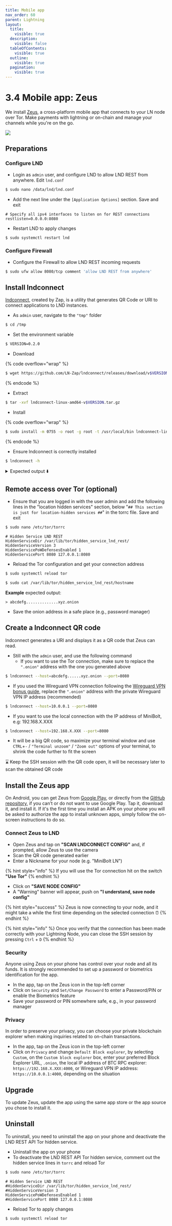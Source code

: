 ```yaml
---
title: Mobile app
nav_order: 60
parent: Lightning
layout:
  title:
    visible: true
  description:
    visible: false
  tableOfContents:
    visible: true
  outline:
    visible: true
  pagination:
    visible: true
---
```


# 3.4 Mobile app: Zeus

We install [Zeus](https://zeusln.app/), a cross-platform mobile app that connects to your LN node over Tor. Make payments with lightning or on-chain and manage your channels while you're on the go.

![](../images/zeus.png)

## Preparations

### **Configure LND**

* Login as `admin` user, and configure LND to allow LND REST from anywhere. Edit `lnd.conf`

```sh
$ sudo nano /data/lnd/lnd.conf
```

* Add the next line under the `[Application Options]` section. Save and exit

```
# Specify all ipv4 interfaces to listen on for REST connections
restlisten=0.0.0.0:8080
```

* Restart LND to apply changes

```sh
$ sudo systemctl restart lnd
```

### **Configure Firewall**

* Configure the Firewall to allow LND REST incoming requests

```sh
$ sudo ufw allow 8080/tcp comment 'allow LND REST from anywhere'
```

## **Install lndconnect**

[lndconnect](https://github.com/LN-Zap/lndconnect), created by Zap, is a utility that generates QR Code or URI to connect applications to LND instances.

* &#x20;As `admin` user, navigate to the `"tmp"` folder

```sh
$ cd /tmp
```

* Set the environment variable

```sh
$ VERSION=0.2.0
```

* Download

{% code overflow="wrap" %}
```sh
$ wget https://github.com/LN-Zap/lndconnect/releases/download/v$VERSION/lndconnect-linux-amd64-v$VERSION.tar.gz
```
{% endcode %}

* Extract

```sh
$ tar -xvf lndconnect-linux-amd64-v$VERSION.tar.gz
```

* Install

{% code overflow="wrap" %}
```bash
$ sudo install -m 0755 -o root -g root -t /usr/local/bin lndconnect-linux-amd64-v$VERSION/lndconnect
```
{% endcode %}

* Ensure lndconnect is correctly installed

```sh
$ lndconnect -h
```

<details>

<summary>Expected output ⬇️</summary>

```
Usage:
  lndconnect [OPTIONS]

Application Options:
      --lnddir=               The base directory that contains lnd's data, logs, configuration file, etc. (default: /home/admin/.lnd)
      --configfile=           Path to configuration file (default: /home/admin/.lnd/lnd.conf)
  -b, --datadir=              The directory to find lnd's data within (default: /home/admin/.lnd/data)
      --tlscertpath=          Path to read the TLS certificate from (default: /home/admin/.lnd/tls.cert)
      --adminmacaroonpath=    Path to read the admin macaroon from
      --readonlymacaroonpath= Path to read the read-only macaroon from
      --invoicemacaroonpath=  Path to read the invoice-only macaroon from
[...]
```

</details>

## Remote access over Tor (optional)

* Ensure that you are logged in with the user admin and add the following lines in the "location hidden services" section, below "`## This section is just for location-hidden services ##`" in the torrc file. Save and exit

```sh
$ sudo nano /etc/tor/torrc
```

```
# Hidden Service LND REST
HiddenServiceDir /var/lib/tor/hidden_service_lnd_rest/
HiddenServiceVersion 3
HiddenServicePoWDefensesEnabled 1
HiddenServicePort 8080 127.0.0.1:8080
```

* Reload the Tor configuration and get your connection address

```sh
$ sudo systemctl reload tor
```

```sh
$ sudo cat /var/lib/tor/hidden_service_lnd_rest/hostname
```

**Example** expected output:

```
> abcdefg..............xyz.onion
```

* Save the onion address in a safe place (e.g., password manager)

## **Create a lndconnect QR code**

lndconnect generates a URI and displays it as a QR code that Zeus can read.

* Still with the `admin` user, and use the following command
  * If you want to use the Tor connection, make sure to replace the `".onion"` address with the one you generated above

```sh
$ lndconnect --host=abcdefg......xyz.onion --port=8080
```

* If you used the Wireguard VPN connection following the [Wireguard VPN bonus guide](../bonus/system/wireguard-vpn.md), replace the `".onion"` address with the private Wireguard VPN IP address (recommended)

```sh
$ lndconnect --host=10.0.0.1 --port=8080
```

* If you want to use the local connection with the IP address of MiniBolt, e.g: 192.168.X.XXX

```sh
$ lndconnect --host=192.168.X.XXX --port=8080
```

* It will be a big QR code, so maximize your terminal window and use `CTRL`+`-` / `"Terminal unzoom"` / `"Zoom out"` options of your terminal, to shrink the code further to fit the screen

⌛ Keep the SSH session with the QR code open, it will be necessary later to scan the obtained QR code

## Install the Zeus app

On Android, you can get Zeus from [Google Play](https://play.google.com/store/apps/details?id=app.zeusln.zeus), or directly from the [GitHub repository](https://github.com/ZeusLN/zeus/releases), if you can’t or do not want to use Google Play. Tap it, download it, and install it. If it's the first time you install an APK on your phone you will be asked to authorize the app to install unknown apps, simply follow the on-screen instructions to do so.

### **Connect Zeus to LND**

* Open Zeus and tap on **"SCAN LNDCONNECT CONFIG"** and, if prompted, allow Zeus to use the camera
* Scan the QR code generated earlier
* Enter a Nickname for your node (e.g. "MiniBolt LN")

{% hint style="info" %}
If you will use the Tor connection hit on the switch **"Use Tor"**
{% endhint %}

* Click on **"SAVE NODE CONFIG"**
* A "Warning" banner will appear, push on **"I understand, save node config"**

{% hint style="success" %}
Zeus is now connecting to your node, and it might take a while the first time depending on the selected connection ⏰
{% endhint %}

{% hint style="info" %}
Once you verify that the connection has been made correctly with your Lightning Node, you can close the SSH session by pressing `Ctrl` + `D`
{% endhint %}

### **Security**

Anyone using Zeus on your phone has control over your node and all its funds. It is strongly recommended to set up a password or biometrics identification for the app.

* In the app, tap on the Zeus icon in the top-left corner
* Click on `Security` and `Set/Change Password` to enter a Password/PIN or enable the Biometrics feature
* Save your password or PIN somewhere safe, e.g., in your password manager

### **Privacy**

In order to preserve your privacy, you can choose your private blockchain explorer when making inquiries related to on-chain transactions.

* In the app, tap on the Zeus icon in the top-left corner
* Click on `Privacy` and change `Default Block explorer`, by selecting `Custom`, on the `Custom block explorer` box, enter your preferred Block Explorer URL, `.onion`, the local IP address of BTC RPC explorer: `https://192.168.X.XXX:4000`, or Wireguard VPN IP address: `https://10.0.0.1:4000`, depending on the situation

## Upgrade

To update Zeus, update the app using the same app store or the app source you chose to install it.

## Uninstall

To uninstall, you need to uninstall the app on your phone and deactivate the LND REST API Tor hidden service.

* Uninstall the app on your phone
* To deactivate the LND REST API Tor hidden service, comment out the hidden service lines in `torrc` and reload Tor

```sh
$ sudo nano /etc/tor/torrc
```

```
# Hidden Service LND REST
#HiddenServiceDir /var/lib/tor/hidden_service_lnd_rest/
#HiddenServiceVersion 3
HiddenServicePoWDefensesEnabled 1
#HiddenServicePort 8080 127.0.0.1:8080
```

* Reload Tor to apply changes

```bash
$ sudo systemctl reload tor
```
